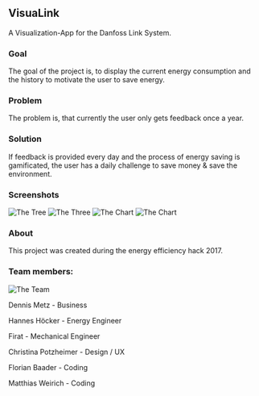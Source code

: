 ## VisuaLink
A Visualization-App for the Danfoss Link System.

### Goal
The goal of the project is, to display the current energy consumption and the history to motivate the user to save energy.

### Problem
The problem is, that currently the user only gets feedback once a year.

### Solution
If feedback is provided every day and the process of energy saving is gamificated,
the user has a daily challenge to save money & save the environment.

### Screenshots
![The Tree](https://raw.githubusercontent.com/flobaader/VisuaLink/master/pictures/tree_before.jpg)
![The Three](https://raw.githubusercontent.com/flobaader/VisuaLink/master/pictures/tree_later.jpg)
![The Chart](https://raw.githubusercontent.com/flobaader/VisuaLink/master/pictures/chart_before.jpg)
![The Chart](https://raw.githubusercontent.com/flobaader/VisuaLink/master/pictures/char_later.jpg)


### About
This project was created during the energy efficiency hack 2017.

### Team members:

![The Team](https://raw.githubusercontent.com/flobaader/VisuaLink/master/pictures/team.jpg)

Dennis Metz - Business

Hannes Höcker - Energy Engineer

Firat - Mechanical Engineer

Christina Potzheimer - Design / UX

Florian Baader - Coding

Matthias Weirich - Coding


